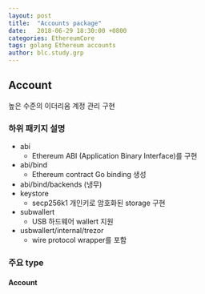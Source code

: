 ```yaml
---
layout: post
title:  "Accounts package"
date:   2018-06-29 18:30:00 +0800
categories: EthereumCore
tags: golang Ethereum accounts
author: blc.study.grp
---
```


## Account
높은 수준의 이더리움 계정 관리 구현

### 하위 패키지 설명
* abi 
  * Ethereum ABI (Application Binary Interface)를 구현
* abi/bind
  * Ethereum contract Go binding 생성
* abi/bind/backends (냉무)
* keystore
  * secp256k1 개인키로 암호화된 storage 구현
* subwallert
  * USB 하드웨어 wallert 지원
* usbwallert/internal/trezor
  * wire protocol wrapper를 포함
  
### 주요 type
#### Account
